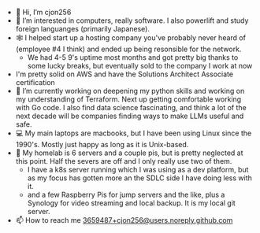 - 👋 Hi, I’m cjon256
- 👀 I’m interested in computers, really software. I also powerlift and study foreign languanges (primarily Japanese).
- 🕸 I helped start up a hosting company you've probably never heard of (employee #4 I think) and ended up being resonsible for the network.
  - We had 4-5 9's uptime most months and got pretty big thanks to some lucky breaks, but eventually sold to the company I work at now
- I'm pretty solid on AWS and have the Solutions Architect Associate certification
- 🌱 I’m currently working on deepening my python skills and working on my understanding of Terraform. Next up getting comfortable working with Go code. I also find data science fascinating, and think a lot of the next decade will be companies finding ways to make LLMs useful and safe.
- 💻 My main laptops are macbooks, but I have been using Linux since the 1990's. Mostly just happy as long as it is Unix-based.
- 💾 My homelab is 6 servers and a couple pis, but is pretty neglected at this point. Half the severs are off and I only really use two of them.
  - I have a k8s server running which I was using as a dev platform, but as my focus has gotten more an the SDLC side I have doing less with it.
  - and a few Raspberry Pis for jump servers and the like, plus a Synology for video streaming and local backup. It is my local git server.
- 📫 How to reach me 3659487+cjon256@users.noreply.github.com


